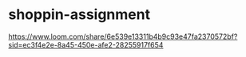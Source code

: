 # shoppin-assignment
https://www.loom.com/share/6e539e13311b4b9c93e47fa2370572bf?sid=ec3f4e2e-8a45-450e-afe2-28255917f654
